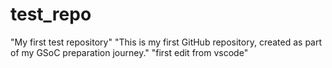 # test_repo
 "My first test repository"
 "This is my first GitHub repository, created as part of my GSoC preparation journey."
 "first edit from vscode"
